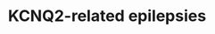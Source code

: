 ---
annotations:
- id: PW:0000013
  parent: disease pathway
  type: Pathway Ontology
  value: disease pathway
- id: CL:0000540
  parent: animal cell
  type: Cell Type Ontology
  value: neuron
- id: DOID:1826
  parent: central nervous system disease
  type: Disease Ontology
  value: epilepsy
authors:
- BTJvanDijl
- AlexanderPico
- Egonw
- Eweitz
- Fehrhart
citedin: ''
communities:
- RareDiseases
description: 'KCNQ gene mutations are a common source for genetically caused epilepsies.
  KCNQ genes code for Kv7 subunits, which are required for Kv7 channels in the brain.
  These channels, also known as the M channels, are required for an outward potassium
  flow, known as the M current. Mutations in KCNQ genes and genes associated with
  Kv7 channel function can result in the impairment of this potassium flow. This leads
  to a constant state of depolarization in the neuron cells, which leads to increased
  excitabilty and a constant firing of action potentials, resulting in types of epilepsy. '
last-edited: 2025-05-08
ndex: null
organisms:
- Homo sapiens
redirect_from:
- /index.php/Pathway:WP5360
- /instance/WP5360
- /instance/WP5360_r138934
revision: r138934
schema-jsonld:
- '@context': https://schema.org/
  '@id': https://wikipathways.github.io/pathways/WP5360.html
  '@type': Dataset
  creator:
    '@type': Organization
    name: WikiPathways
  description: 'KCNQ gene mutations are a common source for genetically caused epilepsies.
    KCNQ genes code for Kv7 subunits, which are required for Kv7 channels in the brain.
    These channels, also known as the M channels, are required for an outward potassium
    flow, known as the M current. Mutations in KCNQ genes and genes associated with
    Kv7 channel function can result in the impairment of this potassium flow. This
    leads to a constant state of depolarization in the neuron cells, which leads to
    increased excitabilty and a constant firing of action potentials, resulting in
    types of epilepsy. '
  keywords:
  - ACh
  - AGTR1
  - AKAP5
  - ANK3
  - Ang II
  - BACE1
  - BDKRB2
  - CALM1
  - CHRM1
  - CK2
  - Ca2+
  - GABA
  - IP3
  - ITPR1
  - K+
  - KCNQ2
  - KCNQ3
  - Kv7.2
  - Kv7.3
  - P2RY1
  - PIP2
  - PKA
  - PKC
  - PLC
  - PP1
  - PP2B
  - SCN1B
  - STX1A
  - cAMP
  license: CC0
  name: KCNQ2-related epilepsies
seo: CreativeWork
title: KCNQ2-related epilepsies
wpid: WP5360
---